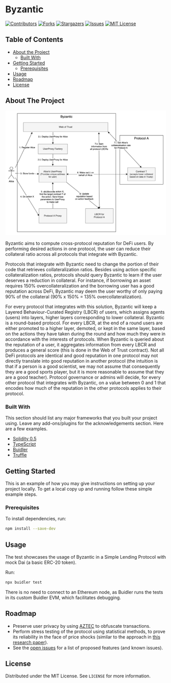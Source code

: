 # Byzantic

[![Contributors][contributors-shield]][contributors-url]
[![Forks][forks-shield]][forks-url]
[![Stargazers][stars-shield]][stars-url]
[![Issues][issues-shield]][issues-url]
[![MIT License][license-shield]][license-url]







<!-- TABLE OF CONTENTS -->
## Table of Contents

* [About the Project](#about-the-project)
  * [Built With](#built-with)
* [Getting Started](#getting-started)
  * [Prerequisites](#prerequisites)
* [Usage](#usage)
* [Roadmap](#roadmap)
* [License](#license)



<!-- ABOUT THE PROJECT -->
## About The Project

<img src="images/architecture.png" alt="Architecture Diagram">

Byzantic aims to compute cross-protocol reputation for DeFi users. By performing desired actions in one protocol, the user can reduce
their collateral ratio across all protocols that integrate with Byzantic.

Protocols that integrate with Byzantic need to change the portion of their code that retrieves collateralization ratios. Besides using action specific collateralization ratios, protocols should query Byzantic to learn if the user deserves a reduction in collateral. For instance, if borrowing an asset requires 150% overcollateralization and the borrowing user has a good reputation across DeFi, Byzantic may deem the user worthy of only paying 90% of the collateral (90% x 150% = 135% overcollateralization). 

For every protocol that integrates with this solution, Byzantic will keep a Layered Behaviour-Curated Registry (LBCR) of users, which assigns agents (users) into layers, higher layers corresponding to lower collateral. Byzantic is a round-based protocol. For every LBCR, at the end of a round users are either promoted to a higher layer, demoted, or kept in the same layer, based on the actions they have taken during the round and how much they were in accordance with the interests of protocols. When Byzantic is queried about the reputation of a user, it aggregates information from every LBCR and produces a general score (this is done in the Web of Trust contract). Not all DeFi protocols are identical and good reputation in one protocol may not directly translate into good reputation in another protocol (the intuition is that if a person is a good scientist, we may not assume that consequently they are a good sports player, but it is more reasonable to assume that they are a good teacher). Protocol governance or admins will decide, for every other protocol that integrates with Byzantic, on a value between 0 and 1 that encodes how much of the reputation in the other protocols applies to their protocol.

### Built With
This section should list any major frameworks that you built your project using. Leave any add-ons/plugins for the acknowledgements section. Here are a few examples.
* [Solidity 0.5](https://solidity.readthedocs.io/en/v0.5.0/050-breaking-changes.html)
* [TypeScript](https://www.typescriptlang.org/)
* [Buidler](https://buidler.dev/)
* [Truffle](https://www.trufflesuite.com/truffle)



<!-- GETTING STARTED -->
## Getting Started

This is an example of how you may give instructions on setting up your project locally.
To get a local copy up and running follow these simple example steps.

### Prerequisites

To install dependencies, run:
```sh
npm install --save-dev
```


<!-- USAGE EXAMPLES -->
## Usage

The test showcases the usage of Byzantic in a Simple Lending Protocol with mock Dai (a basic ERC-20 token).

Run:
```sh
npx buidler test
```

There is no need to connect to an Ethereum node, as Buidler runs the tests in its custom Buidler EVM, which facilitates debugging.



<!-- ROADMAP -->
## Roadmap

* Preserve user privacy by using [AZTEC](https://www.aztecprotocol.com/) to obfuscate transactions.
* Perform stress testing of the protocol using statistical methods, to prove its reliability in the face of price shocks (similar to the approach in [this research paper](https://arxiv.org/pdf/2002.08099.pdf)).
* See the [open issues](https://github.com/savudani8/Byzantic/issues) for a list of proposed features (and known issues).


<!-- LICENSE -->
## License

Distributed under the MIT License. See `LICENSE` for more information.



<!-- MARKDOWN LINKS & IMAGES -->
[contributors-shield]: https://img.shields.io/github/contributors/savudani8/Byzantic.svg?style=flat-square
[contributors-url]: https://github.com/savudani8/Byzantic/graphs/contributors
[forks-shield]: https://img.shields.io/github/forks/savudani8/Byzantic.svg?style=flat-square
[forks-url]: https://github.com/savudani8/Byzantic/network/members
[stars-shield]: https://img.shields.io/github/stars/savudani8/Byzantic.svg?style=flat-square
[stars-url]: https://github.com/savudani8/Byzantic/stargazers
[issues-shield]: https://img.shields.io/github/issues/savudani8/Byzantic.svg?style=flat-square
[issues-url]: https://github.com/savudani8/Byzantic/issues
[license-shield]: https://img.shields.io/github/license/savudani8/Byzantic.svg?style=flat-square
[license-url]: https://github.com/savudani8/Byzantic/blob/master/LICENSE.txt
[product-screenshot]: images/architecture.png
